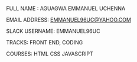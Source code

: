 FULL NAME : 	AGUAGWA EMMANUEL UCHENNA

EMAIL ADDRESS:	EMMANUEL96UC@YAHOO.COM

SLACK USERNAME: EMMANUEL96UC

TRACKS: 		FRONT END, CODING

COURSES:		HTML
			CSS
			JAVASCRIPT 
